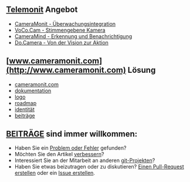 ## [Telemonit](http://www.telemonit.de) Angebot

+ [CameraMonit - Überwachungsintegration](http://www.cameramonit.com)
+ [VoCo.Cam - Stimmengebene Kamera](http://www.vococam.com)
+ [CameraMind - Erkennung und Benachrichtigung](http://www.cameramind.com)
+ [Do.Camera - Von der Vision zur Aktion](http://www.docamera.com)


## [www.cameramonit.com](http://www.cameramonit.com) Lösung

+ [cameramonit.com](http://www.cameramonit.com)
+ [dokumentation](http://docs.cameramonit.com)
+ [logo](http://logo.cameramonit.com)
+ [roadmap](http://roadmap.cameramonit.com)
+ [identität](http://identity.cameramonit.com)
+ [beiträge](http://beiträge.softreck.dev)


## [BEITRÄGE](http://beiträge.softreck.dev) sind immer willkommen:

+ Haben Sie ein [Problem oder Fehler](https://github.com/cameramonit/docs/issues/new) gefunden?
+ Möchten Sie den Artikel [verbessern](https://github.com/cameramonit/docs/edit/main/README.md)?
+ Interessiert Sie an der Mitarbeit an anderen [git-Projekten](https://github.com/cameramonit/)?
+ Haben Sie etwas beizutragen oder zu diskutieren? [Einen Pull-Request erstellen](https://github.com/cameramonit/docs/pulls) oder ein [Issue erstellen](https://github.com/cameramonit/docs/issues).
